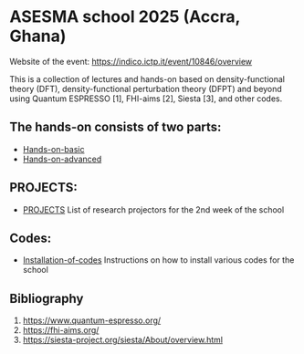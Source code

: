 # ASESMA school 2025 (Accra, Ghana)

Website of the event: https://indico.ictp.it/event/10846/overview

This is a collection of lectures and hands-on based on density-functional theory (DFT), density-functional perturbation theory (DFPT) and beyond using Quantum ESPRESSO [1], FHI-aims [2], Siesta [3], and other codes. 

## The hands-on consists of two parts:
 - [Hands-on-basic](Hands-on-basic)
 - [Hands-on-advanced](Hands-on-advanced)

## PROJECTS:
 - [PROJECTS](PROJECTS) List of research projectors for the 2nd week of the school

## Codes:
 - [Installation-of-codes](Installation-of-codes) Instructions on how to install various codes for the school

## Bibliography
1. https://www.quantum-espresso.org/
2. https://fhi-aims.org/
3. https://siesta-project.org/siesta/About/overview.html
